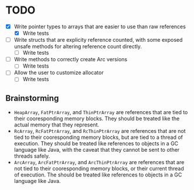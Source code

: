 ---
---
# TODO
- [X] Write pointer types to arrays that are easier to use than raw references
   - [X] Write tests
- [ ] Write structs that are explicity reference counted, with some exposed unsafe
      methods for altering reference count directly.
   - [ ] Write tests
- [ ] Write methods to correctly create Arc versions
   - [ ] Write tests
- [ ] Allow the user to customize allocator
   - [ ] Write tests

## Brainstorming
-  `HeapArray`, `FatPtrArray`, and `ThinPtrArray` are references that are tied to
   their cooresponding memory blocks. They should be treated like the actual memory
   that they represent.
-  `RcArray`, `RcFatPtrArray`, and `RcThinPtrArray` are references that are not tied
   to their cooresponding memory blocks, but are tied to a thread of execution.
   They should be treated like references to objects in a GC language like Java,
   with the caveat that they cannot be sent to other threads safely.
-  `ArcArray`, `ArcFatPtrArray`, and `ArcThinPtrArray` are references that are not
   tied to their cooresponding memory blocks, or their current thread of execution.
   The should be treated like references to objects in a GC language like Java.
